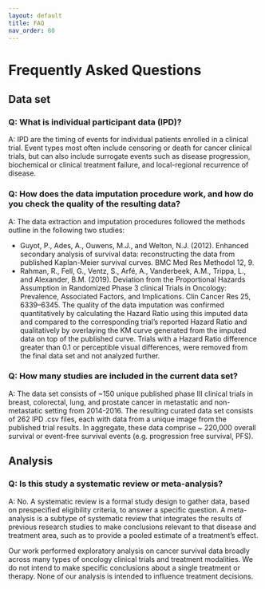 ```yaml
---
layout: default
title: FAQ
nav_order: 80
---
```


# Frequently Asked Questions

## Data set
### Q: What is individual participant data (IPD)?
A: IPD are the timing of events for individual patients enrolled in a clinical trial. Event types most often include censoring or death for cancer clinical trials, but can also include surrogate events such as disease progression, biochemical or clinical treatment failure, and local-regional recurrence of disease. 

### Q: How does the data imputation procedure work, and how do you check the quality of the resulting data? 
A: The data extraction and imputation procedures followed the methods outline in the following two studies:
* Guyot, P., Ades, A., Ouwens, M.J., and Welton, N.J. (2012). Enhanced secondary analysis of survival data: reconstructing the data from published Kaplan-Meier survival curves.   BMC Med Res Methodol 12, 9.
* Rahman, R., Fell, G., Ventz, S., Arfé, A., Vanderbeek, A.M., Trippa, L., and Alexander, B.M. (2019). Deviation from the Proportional Hazards Assumption in Randomized Phase 3     clinical Trials in Oncology: Prevalence, Associated Factors, and Implications. Clin Cancer Res 25, 6339–6345.
The quality of the data imputation was confirmed quantitatively by calculating the Hazard Ratio using this imputed data and compared to the corresponding trial’s reported Hazard Ratio and qualitatively by overlaying the KM curve generated from the imputed data on top of the published curve. 
Trials with a Hazard Ratio difference greater than 0.1 or perceptible visual differences, were removed from the final data set and not analyzed further. 


### Q: How many studies are included in the current data set? 
A: The data set consists of ~150 unique published phase III clinical trials in breast, colorectal, lung, and prostate cancer in metastatic and non-metastatic setting from 2014-2016. The resulting curated data set consists of 262 IPD .csv files, each with data from a unique image from the published trial results. In aggregate, these data comprise ~ 220,000 overall survival or event-free survival events (e.g. progression free survival, PFS).

## Analysis
### Q: Is this study a systematic review or meta-analysis? 
A: No. A systematic review is a formal study design to gather data, based on prespecified eligibility criteria, to answer a specific question. A meta-analysis is a subtype of systematic review that integrates the results of previous research studies to make conclusions relevant to that disease and treatment area, such as to provide a pooled estimate of a treatment’s effect.  

Our work performed exploratory analysis on cancer survival data broadly across many types of oncology clinical trials and treatment modalities. We do not intend to make specific conclusions about a single treatment or therapy. None of our analysis is intended to influence treatment decisions.

